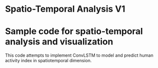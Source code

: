 # Spatio-Temporal Analysis V1
# Sample code for spatio-temporal analysis and visualization
This code attempts to implement ConvLSTM to model and predict human activity index in spatiotemporal dimension.
